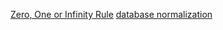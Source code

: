 [Zero, One or Infinity Rule](http://en.wikipedia.org/wiki/Zero_one_infinity_rule)
[database normalization](http://en.wikipedia.org/wiki/Database_normalization)
